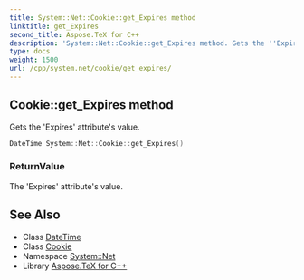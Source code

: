```yaml
---
title: System::Net::Cookie::get_Expires method
linktitle: get_Expires
second_title: Aspose.TeX for C++
description: 'System::Net::Cookie::get_Expires method. Gets the ''Expires'' attribute''s value in C++.'
type: docs
weight: 1500
url: /cpp/system.net/cookie/get_expires/
---
```

## Cookie::get_Expires method


Gets the 'Expires' attribute's value.

```cpp
DateTime System::Net::Cookie::get_Expires()
```


### ReturnValue

The 'Expires' attribute's value.

## See Also

* Class [DateTime](../../../system/datetime/)
* Class [Cookie](../)
* Namespace [System::Net](../../)
* Library [Aspose.TeX for C++](../../../)
